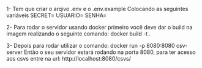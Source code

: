 1- Tem que criar o arqivo .env e o .env.example
Colocando as seguintes variáveis
SECRET=
USUARIO=
SENHA=

2- Para rodar o servidor usando docker primeiro você deve dar o build na imagem realizando o seguinte comando:
docker build -t <your image> .

3- Depois para rodar utilizar o comando:
docker run -p 8080:8080 csv-server
Então o seu servidor estará rodando na porta 8080, para ter acesso aos csvs entre na url:
http://localhost:8080/csvs/